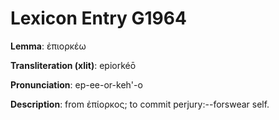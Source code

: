 # Lexicon Entry G1964

**Lemma**: ἐπιορκέω

**Transliteration (xlit)**: epiorkéō

**Pronunciation**: ep-ee-or-keh'-o

**Description**:
from ἐπίορκος; to commit perjury:--forswear self.

